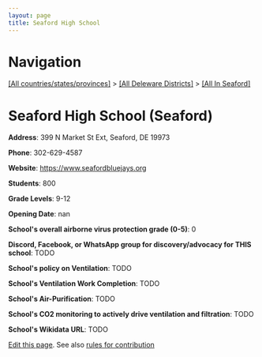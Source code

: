 ```yaml
---
layout: page
title: Seaford High School
---
```

# Navigation

[[All countries/states/provinces]](../../..) > [[All Deleware Districts]](../..) > [[All In Seaford]](..)

# Seaford High School (Seaford)

**Address**: 399 N Market St Ext, Seaford, DE 19973

**Phone**: 302-629-4587

**Website**: <https://www.seafordbluejays.org>

**Students**: 800

**Grade Levels**: 9-12

**Opening Date**: nan

**School's overall airborne virus protection grade (0-5)**: 0

**Discord, Facebook, or WhatsApp group for discovery/advocacy for THIS school**: TODO

**School's policy on Ventilation**: TODO

**School's Ventilation Work Completion**: TODO

**School's Air-Purification**: TODO

**School's CO2 monitoring to actively drive ventilation and filtration**: TODO

**School's Wikidata URL**: TODO


[Edit this page](https://github.com/ventilate-schools/DE/edit/main/./Seaford/Seaford_High_School.md). See also [rules for contribution](../../../contribution-rules/)